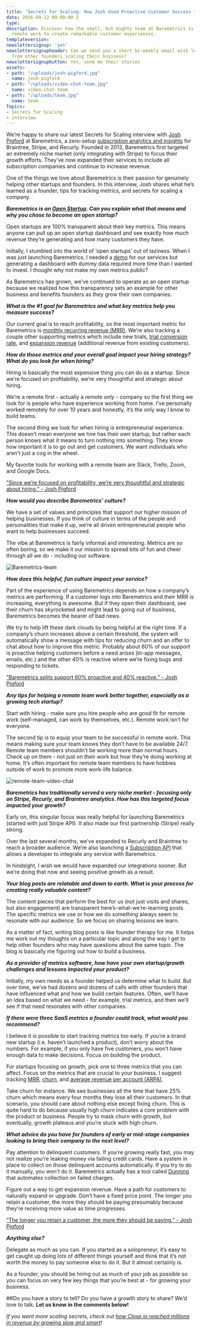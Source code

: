 ```yaml
---
title: 'Secrets for Scaling: How Josh Used Proactive Customer Success to Grow Baremetrics'
date: 2016-09-12 09:00:00 Z
type: 
description: Discover how the small, but mighty team at Baremetrics is leveraging
  remote work to create remarkable customer experiences.
templateversion: 
newslettersignup: 'yes'
newslettersignupheader: Can we send you a short bi-weekly email with lessons learned
  from other founders scaling their business?
newslettersignupbutton: Yes, send me their stories
assets:
- path: "/uploads/josh-pigford.jpg"
  name: josh-pigford
- path: "/uploads/video-chat-team.jpg"
  name: video-chat-team
- path: "/uploads/team.jpg"
  name: team
Topics:
- Secrets for Scaling
- interview
---
```


We’re happy to share our latest Secrets for Scaling interview with <a href="https://twitter.com/Shpigford" target="_blank">Josh Pigford</a> at Baremetrics, a zero-setup <a href="https://baremetrics.com" target="_blank">subscription analytics and insights</a> for Braintree, Stripe, and Recurly. Founded in 2013, Baremetrics first targeted an extremely niche market (only integrating with Stripe) to focus their growth efforts. They’ve now expanded their services to include all subscription companies and continue to increase revenue.

One of the things we love about Baremetrics is their passion for genuinely helping other startups and founders. In this interview, Josh shares what he’s learned as a founder, tips for tracking metrics, and secrets for scaling a company. 

***Baremetrics is an <a href="https://baremetrics.com/open" target="_blank">Open Startup</a>. Can you explain what that means and why you chose to become an open startup?*** 


Open startups are 100% transparent about their key metrics. This means anyone can pull up an open startup dashboard and see exactly how much revenue they’re generating and how many customers they have.

Initially, I stumbled into the world of ‘open startups’ out of laziness. When I was just launching Baremetrics, I needed a <a href="https://demo.baremetrics.com" target="_blank">demo</a> for our services but generating a dashboard with dummy data required more time than I wanted to invest. I thought why not make my own metrics public?

As Baremetrics has grown, we’ve continued to operate as an open startup because we realized how this transparency sets an example for other business and benefits founders as they grow their own companies.

***What is the #1 goal for Baremetrics and what key metrics help you measure success?***

Our current goal is to reach profitability, so the most important metric for Baremetrics is <a href="https://www.geckoboard.com/learn/kpi-examples/saas-kpis/net-mrr-growth-rate" target="_blank">monthly recurring revenue (MRR)</a>. We’re also tracking a couple other supporting metrics which include new trials, <a href="https://www.geckoboard.com/learn/kpi-examples/marketing-kpis/website-conversion-rate" target="_blank">trial conversion rate</a>, and <a href="https://www.geckoboard.com/learn/kpi-examples/saas-kpis/expansion-mrr-rate" target="_blank">expansion revenue</a> (additional revenue from existing customers).

***How do those metrics and your overall goal impact your hiring strategy? What do you look for when hiring?***

Hiring is basically the most expensive thing you can do as a startup. Since we’re focused on profitability, we’re very thoughtful and strategic about hiring. 

We’re a remote first - actually a remote *only* - company so the first thing we look for is people who have experience working from home. I’ve personally worked remotely for over 10 years and honestly, it’s the only way I know to build teams. 

The second thing we look for when hiring is entrepreneurial experience. This doesn’t mean everyone we hire has their own startup, but rather each person knows what it means to turn nothing into something. They know how important it is to go out and get customers. We want individuals who aren’t just a cog in the wheel.

My favorite tools for working with a remote team are Slack, Trello, Zoom, and Google Docs.

<a href="https://twitter.com/intent/tweet?text=%22Since we’re focused on profitability, we’re very thoughtful and strategic about hiring.%22 @Shpigford http://bit.ly/2cmVngu via @geckoboard;source=webclient" target="_blank" alt="Share this quote" title="Share this quote" class="blockquote-shareable">
<span class="blockquote-shareable-quote">”Since we’re focused on profitability, we’re very thoughtful and strategic about hiring.” - Josh Pigford
</span>
<span class="blockquote-shareable-button"><i class="blockquote-shareable-button-inner"></i></span>
</a>

***How would you describe Baremetrics’ culture?***

We have a set of values and principles that support our higher mission of helping businesses. If you think of culture in terms of the people and personalities that make it up, we’re all driven entrepreneurial people who want to help businesses succeed.

The vibe at Baremetrics is fairly informal and interesting. Metrics are so often boring, so we make it our mission to spread bits of fun and cheer through all we do - including our software. 

![Baremetrics-team](/uploads/team.jpg)

***How does this helpful, fun culture impact your service?***

Part of the experience of using Baremetrics depends on how a company’s metrics are performing. If a customer logs into Baremetrics and their MRR is increasing, everything is awesome. But if they open their dashboard, see their churn has skyrocketed and might lead to going out of business, Baremetrics becomes the bearer of bad news.

We try to help lift these dark clouds by being helpful at the right time. If a company’s churn increases above a certain threshold, the system will automatically show a message with tips for reducing churn and an offer to chat about how to improve this metric. Probably about 60% of our support is proactive helping customers before a need arises (in-app messages, emails, etc.) and the other 40% is reactive where we’re fixing bugs and responding to tickets.

<a href="https://twitter.com/intent/tweet?text=%22Baremetrics splits support 60%25 proactive and 40%25 reactive.%22 - @Shpigford http://bit.ly/2cmVngu via @geckoboard;source=webclient" target="_blank" alt="Share this quote" title="Share this quote" class="blockquote-shareable">
<span class="blockquote-shareable-quote">”Baremetrics splits support 60% proactive and 40% reactive.” - Josh Pigford
</span>
<span class="blockquote-shareable-button"><i class="blockquote-shareable-button-inner"></i></span>
</a>

***Any tips for helping a remote team work better together, especially as a growing tech startup?***

Start with hiring - make sure you hire people who are good fit for remote work (self-managed, can work by themselves, etc.). Remote work isn’t for everyone. 

The second tip is to equip your team to be successful in remote work. This means making sure your team knows they don’t have to be available 24/7. Remote team members shouldn’t be working more than normal hours. Check up on them - not just on their work but how they’re doing working at home. It’s often important for remote team members to have hobbies outside of work to promote more work-life balance.

![remote-team-video-chat](/uploads/video-chat-team.jpg)


***Baremetrics has traditionally served a very niche market - focusing only on Stripe, Recurly, and Braintree analytics. How has this targeted focus impacted your growth?***

Early on, this singular focus was really helpful for launching Baremetrics (started with just Stripe API). It also made our first partnership (Stripe) really strong.

Over the last several months, we’ve expanded to Recurly and Braintree to reach a broader audience. We’re also launching a <a href="https://baremetrics.com/api" target="_blank">Subscription API</a> that allows a developer to integrate any service with Baremetrics.

In hindsight, I wish we would have expanded our integrations sooner. But we’re doing that now and seeing positive growth as a result.


***Your blog posts are relatable and down to earth. What is your process for creating really valuable content?***

The content pieces that perform the best for us (not just visits and shares, but also engagement) are transparent here’s-what-we’re-learning posts. The specific metrics we use or how we do something always seem to resonate with our audience. So we focus on sharing lessons we learn.

As a matter of fact, writing blog posts is like founder therapy for me. It helps me work out my thoughts on a particular topic and along the way I get to help other founders who may have questions about the same topic. The blog is basically me figuring out how to build a business.


***As a provider of metrics software, how have your own startup/growth challenges and lessons impacted your product?***

Initially, my own needs as a founder helped us determine what to build. But over time, we’ve had dozens and dozens of calls with other founders that have influenced what and how we build certain features. Often, we’ll have an idea based on what we need - for example, trial metrics, and then we’ll see if that need resonates with other companies.

***If there were three SaaS metrics a founder could track, what would you recommend?***

I believe it is possible to start tracking metrics too early. If you’re a brand new startup (i.e. haven’t launched a product), don’t worry about the numbers. For example, if you only have five customers, you won’t have enough data to make decisions. Focus on building the product.

For startups focusing on growth, pick one to three metrics that you can affect. Focus on the metrics that are crucial to your business. I suggest tracking <a href="https://www.geckoboard.com/learn/kpi-examples/saas-kpis/net-mrr-growth-rate" target="_blank">MRR</a>, <a href="https://www.geckoboard.com/learn/kpi-examples/saas-kpis/gross-mrr-churn-rate" target="_blank">churn</a>, and <a href="https://www.geckoboard.com/learn/kpi-examples/saas-kpis/average-revenue-per-account-arpa" target="_blank">average revenue per account (ARPA)</a>. 

Take churn for instance. We see businesses all the time that have 25% churn which means every four months they lose all their customers. In that scenario, you should care about nothing else except fixing churn. This is quite hard to do because usually high churn indicates a core problem with the product or business. People try to mask churn with growth, but eventually, growth plateaus and you’re stuck with high churn.

***What advice do you have for founders of early or mid-stage companies looking to bring their company to the next level?*** 

Pay attention to delinquent customers. If you’re growing really fast, you may not realize you’re leaking money via failing credit cards. Have a system in place to collect on those delinquent accounts automatically. If you try to do it manually, you won’t do it. Baremetrics actually has a tool called <a href="https://baremetrics.com/dunning" target="_blank">Dunning</a> that automates collection on failed charges.

Figure out a way to get expansion revenue. Have a path for customers to naturally expand or upgrade. Don’t have a fixed price point. The longer you retain a customer, the more they should be paying presumably because they’re receiving more value as time progresses.

<a href="https://twitter.com/intent/tweet?text=%22The longer you retain a customer, the more they should be paying.%22 - @Shpigford %7C http://bit.ly/2cmVngu via @geckoboard;source=webclient" target="_blank" alt="Share this quote" title="Share this quote" class="blockquote-shareable">
<span class="blockquote-shareable-quote">”The longer you retain a customer, the more they should be paying.” - Josh Pigford
</span>
<span class="blockquote-shareable-button"><i class="blockquote-shareable-button-inner"></i></span>
</a>

***Anything else?***

Delegate as much as you can. If you started as a solopreneur, it’s easy to get caught up doing lots of different things yourself and think that it’s not worth the money to pay someone else to do it. But it almost certainly is. 

As a founder, you should be hiring out as much of your job as possible so you can focus on very few key things that you’re best at - for growing your business.

##Do you have a story to tell?
Do you have a growth story to share? We’d love to talk. **Let us know in the comments below!**

*If you want more scaling secrets, check out <a href="https://www.geckoboard.com/blog/secrets-for-scaling-how-closeio-grew-to-millions-in-revenue/" target="_blank">how Close.io reached millions in revenue by growing slow and smart</a>!*
